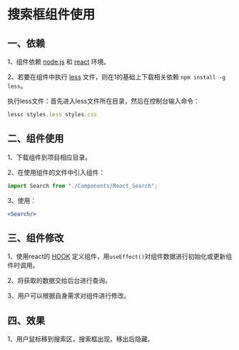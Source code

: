 # 搜索框组件使用

## 一、依赖

1、组件依赖 [node.js](http://nodejs.cn/learn) 和 [react](https://react.docschina.org/) 环境。

2、若要在组件中执行 [less](https://less.bootcss.com/) 文件，则在1的基础上下载相关依赖 `npm install -g less`。

执行less文件：首先进入less文件所在目录，然后在控制台输入命令：

```js
lessc styles.less styles.css
```

## 二、组件使用

1、下载组件到项目相应目录。

2、在使用组件的文件中引入组件：

```jsx
import Search from "./Components/React_Search";
```

3、使用：

```jsx
<Search/>
```

## 三、组件修改

1、使用react的 [HOOK](https://react.docschina.org/docs/hooks-intro.html) 定义组件，用`useEffect()`对组件数据进行初始化或更新组件时调用。

2、将获取的数据交给后台进行查询。

3、用户可以根据自身需求对组件进行修改。

## 四、效果

1、用户鼠标移到搜索区，搜索框出现，移出后隐藏。


